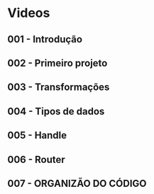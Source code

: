 # Videos

## 001 - Introdução

## 002 - Primeiro projeto

## 003 - Transformações

## 004 - Tipos de dados

## 005 - Handle

## 006 - Router

## 007 - ORGANIZÃO DO CÓDIGO
